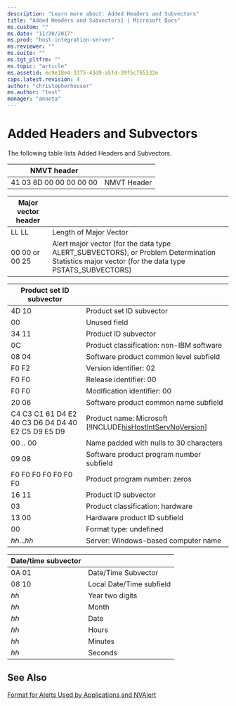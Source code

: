 ```yaml
---
description: "Learn more about: Added Headers and Subvectors"
title: "Added Headers and Subvectors1 | Microsoft Docs"
ms.custom: ""
ms.date: "11/30/2017"
ms.prod: "host-integration-server"
ms.reviewer: ""
ms.suite: ""
ms.tgt_pltfrm: ""
ms.topic: "article"
ms.assetid: ec9e18e4-3375-43d9-a5fd-39f5c765332e
caps.latest.revision: 4
author: "christopherhouser"
ms.author: "test"
manager: "anneta"
---
```

# Added Headers and Subvectors
The following table lists Added Headers and Subvectors.  
  
|NMVT header|&nbsp;|  
|-----------------|------|  
|41 03 8D 00 00 00 00 00|NMVT Header|  
  
|Major vector header|&nbsp;|  
|-------------------------|------|  
|LL LL|Length of Major Vector|  
|00 00 or 00 25|Alert major vector (for the data type ALERT_SUBVECTORS), or Problem Determination Statistics major vector (for the data type PSTATS_SUBVECTORS)|  
  
|              Product set ID subvector              |    &nbsp;     |
|----------------------------------------------------|--------------------------------------------------------------------------------------------------------|
|                       4D 10                        |                                        Product set ID subvector                                        |
|                         00                         |                                              Unused field                                              |
|                       34 11                        |                                          Product ID subvector                                          |
|                         0C                         |                                Product classification: non-IBM software                                |
|                       08 04                        |                                 Software product common level subfield                                 |
|                       F0 F2                        |                                         Version identifier: 02                                         |
|                       F0 F0                        |                                         Release identifier: 00                                         |
|                       F0 F0                        |                                      Modification identifier: 00                                       |
|                       20 06                        |                                 Software product common name subfield                                  |
| C4 C3 C1 61 D4 E2 40 C3 D6 D4 D4 40 E2 C5 D9 E5 D9 | Product name: Microsoft [!INCLUDE[hisHostIntServNoVersion](../includes/hishostintservnoversion-md.md)] |
|                      00 .. 00                      |                                Name padded with nulls to 30 characters                                 |
|                       09 08                        |                                Software product program number subfield                                |
|                F0 F0 F0 F0 F0 F0 F0                |                                     Product program number: zeros                                      |
|                       16 11                        |                                          Product ID subvector                                          |
|                         03                         |                                    Product classification: hardware                                    |
|                       13 00                        |                                      Hardware product ID subfield                                      |
|                         00                         |                                         Format type: undefined                                         |
|                    *hh*...*hh*                     |                                  Server: Windows-based computer name                                   |
  
|Date/time subvector|&nbsp;|  
|--------------------------|------|  
|0A 01|Date/Time Subvector|  
|08 10|Local Date/Time subfield|  
|*hh*|Year  two digits|  
|*hh*|Month|  
|*hh*|Date|  
|*hh*|Hours|  
|*hh*|Minutes|  
|*hh*|Seconds|  
  
## See Also  
 [Format for Alerts Used by Applications and NVAlert](../core/format-for-alerts-used-by-applications-and-nvalert1.md)
